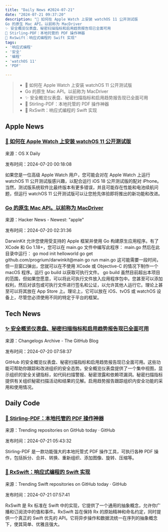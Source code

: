 ```yaml
---
title: "Daily News #2024-07-21"
date: "2024-07-21 09:37:20"
description: "🌟 如何在 Apple Watch 上安装 watchOS 11 公开测试版
Go 的原生 Mac API。以前称为 MacDriver
✨ 安全概览仪表盘、秘密扫描指标和启用趋势报告现已全面可用
🌟 Stirling-PDF：本地托管的 PDF 操作神器
🌟 RxSwift：响应式编程的 Swift 实现"
tags: 
- '响应式编程'
- '安全'
- '编程'
- 'watchOS 11'
- 'PDF'

---
```


> - 🌟 如何在 Apple Watch 上安装 watchOS 11 公开测试版
> - Go 的原生 Mac API。以前称为 MacDriver
> - ✨ 安全概览仪表盘、秘密扫描指标和启用趋势报告现已全面可用
> - 🌟 Stirling-PDF：本地托管的 PDF 操作神器
> - 🌟 RxSwift：响应式编程的 Swift 实现

## Apple News

### [🌟 如何在 Apple Watch 上安装 watchOS 11 公开测试版](https://osxdaily.com/2024/07/19/how-to-install-watchos-11-public-beta-on-apple-watch/)

来源：OS X Daily

发布时间：2024-07-20 00:18:08

如果您是一位高级 Apple Watch 用户，您可能会对在 Apple Watch 上运行 watchOS 11 公开测试版感兴趣，以配合运行 iOS 18 公开测试版的配对 iPhone。当然，测试版系统软件比最终版本有更多错误，并且可能存在性能和电池续航问题，但运行 watchOS 11 公开测试版可以让您抢先体验即将推出的新功能和改进。

### [Go 的原生 Mac API。以前称为 MacDriver](https://github.com/progrium/darwinkit)

来源：Hacker News - Newest: "apple"

发布时间：2024-07-20 02:31:36

DarwinKit 允许您使用受支持的 Apple 框架并使用 Go 构建原生应用程序。有了 XCode 和 Go 1.18+，您可以在 main.go 文件中编写此程序：
main.go
然后在此目录中运行：
go mod init helloworld
go get github.com/progrium/darwinkit@main
go run main.go
这可能需要一段时间，但一旦窗口弹出，您就可以在不使用 XCode 或 Objective-C 的情况下制作一个 macOS 程序。运行 go build 以获取可执行文件。
go build
虽然目前超出本项目的范围，但如果您愿意，可以将此可执行文件放入应用程序包中。您甚至可以添加权利，然后对该包或可执行文件进行签名和公证，以允许其他人运行它。理论上甚至可以将其放在 App Store 上。理论上，它可以放在 iOS、tvOS 或 watchOS 设备上，尽管您必须使用不同的特定于平台的框架。

## Tech News

### [✨ 安全概览仪表盘、秘密扫描指标和启用趋势报告现已全面可用](https://github.blog/changelog/2024-07-19-security-overview-dashboards-secret-scanning-metrics-and-enablement-trends-reports-are-now-generally-available)

来源：Changelogs Archive - The GitHub Blog

发布时间：2024-07-20 07:58:37

GitHub 的安全概览仪表盘、秘密扫描指标和启用趋势报告现已全面可用。这些功能可帮助你跟踪和改进组织的安全态势。安全概览仪表盘提供了一个集中视图，显示组织的安全关键指标，如代码扫描警报、秘密泄露和依赖项漏洞。秘密扫描指标提供有关组织秘密扫描活动和结果的见解。启用趋势报告跟踪组织内安全功能的采用和使用情况。

## Daily Code

### [🌟 Stirling-PDF：本地托管的 PDF 操作神器](https://github.com/Stirling-Tools/Stirling-PDF)

来源：Trending repositories on GitHub today · GitHub

发布时间：2024-07-21 05:43:32

Stirling-PDF 是一款功能强大的本地托管式 PDF 操作工具，可执行各种 PDF 操作，包括拆分、合并、转换、重新组织、添加图像、旋转、压缩等。

### [🌟 RxSwift：响应式编程的 Swift 实现](https://github.com/ReactiveX/RxSwift)

来源：Trending Swift repositories on GitHub today · GitHub

发布时间：2024-07-21 07:57:41

RxSwift 是 Rx 标准在 Swift 中的实现，它提供了一个通用的抽象概念，允许你广播和订阅流中的值和事件。RxSwift 旨在保持 Rx 的原始精神和命名约定，同时提供一个真正的 Swift 优先的 API。它将异步操作和数据流统一在序列的抽象概念下，使其简单、优雅且强大。
